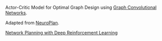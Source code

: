 Actor-Critic Model for Optimal Graph Design using [Graph Convolutional Networks](https://arxiv.org/abs/1609.02907v4).

Adapted from [NeuroPlan](https://github.com/netx-repo/neuroplan).

[Network Planning with Deep Reinforcement Learning](https://dl.acm.org/doi/pdf/10.1145/3452296.3472902)
